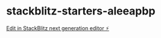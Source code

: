 # stackblitz-starters-aleeapbp

[Edit in StackBlitz next generation editor ⚡️](https://stackblitz.com/~/github.com/Gagansidh-u/stackblitz-starters-aleeapbp)